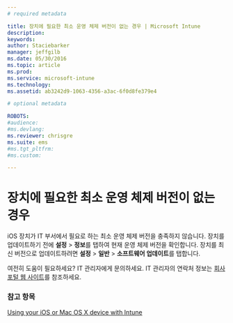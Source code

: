 ```yaml
---
# required metadata

title: 장치에 필요한 최소 운영 체제 버전이 없는 경우 | Microsoft Intune
description:
keywords:
author: Staciebarker
manager: jeffgilb
ms.date: 05/30/2016
ms.topic: article
ms.prod:
ms.service: microsoft-intune
ms.technology:
ms.assetid: ab3242d9-1063-4356-a3ac-6f0d8fe379e4

# optional metadata

ROBOTS:
#audience:
#ms.devlang:
ms.reviewer: chrisgre
ms.suite: ems
#ms.tgt_pltfrm:
#ms.custom:

---
```



# 장치에 필요한 최소 운영 체제 버전이 없는 경우

iOS 장치가 IT 부서에서 필요로 하는 최소 운영 체제 버전을 충족하지 않습니다.  장치를 업데이트하기 전에 **설정** &gt; **정보**를 탭하여 현재 운영 체제 버전을 확인합니다. 장치를 최신 버전으로 업데이트하려면 **설정** &gt; **일반** &gt; **소프트웨어 업데이트**를 탭합니다.

여전히 도움이 필요하세요? IT 관리자에게 문의하세요. IT 관리자의 연락처 정보는 [회사 포털 웹 사이트](http://portal.manage.microsoft.com)를 참조하세요.

### 참고 항목
[Using your iOS or Mac OS X device with Intune](using-your-ios-or-mac-os-x-device-with-intune.md)

<!--HONumber=Jun16_HO2-->


